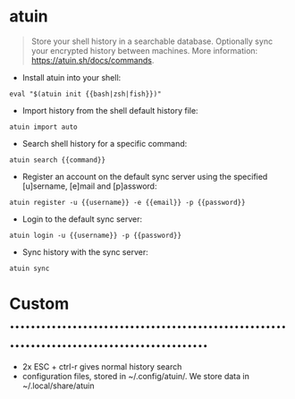 # atuin

> Store your shell history in a searchable database.
> Optionally sync your encrypted history between machines.
> More information: <https://atuin.sh/docs/commands>.

- Install atuin into your shell:

`eval "$(atuin init {{bash|zsh|fish}})"`

- Import history from the shell default history file:

`atuin import auto`

- Search shell history for a specific command:

`atuin search {{command}}`

- Register an account on the default sync server using the specified [u]sername, [e]mail and [p]assword:

`atuin register -u {{username}} -e {{email}} -p {{password}}`

- Login to the default sync server:

`atuin login -u {{username}} -p {{password}}`

- Sync history with the sync server:

`atuin sync`

# Custom ...........................................................................................
- 2x ESC + ctrl-r gives normal history search
- configuration files, stored in ~/.config/atuin/. We store data in ~/.local/share/atuin
